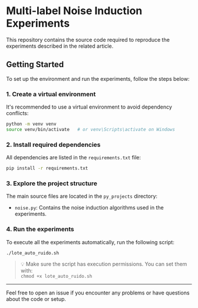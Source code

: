 # Multi-label Noise Induction Experiments

This repository contains the source code required to reproduce the experiments described in the related article.

## Getting Started

To set up the environment and run the experiments, follow the steps below:

### 1. Create a virtual environment

It's recommended to use a virtual environment to avoid dependency conflicts:
```bash
python -m venv venv
source venv/bin/activate   # or venv\Scripts\activate on Windows
```

### 2. Install required dependencies

All dependencies are listed in the `requirements.txt` file:
```bash
pip install -r requirements.txt
```

### 3. Explore the project structure

The main source files are located in the `py_projects` directory:

- `noise.py`: Contains the noise induction algorithms used in the experiments.

### 4. Run the experiments

To execute all the experiments automatically, run the following script:
```bash
./lote_auto_ruido.sh
```

> 💡 Make sure the script has execution permissions. You can set them with:  
> `chmod +x lote_auto_ruido.sh`

---

Feel free to open an issue if you encounter any problems or have questions about the code or setup.
